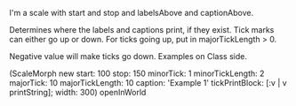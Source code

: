 I'm a scale with start and stop and labelsAbove and captionAbove. 

Determines where the labels and captions print, if they exist. Tick marks can either go up or down. For ticks going up, put in majorTickLength > 0. 

Negative value will make ticks go down. Examples on Class side.

 (ScaleMorph new
		start: 100
		stop: 150
		minorTick: 1
		minorTickLength: 2
		majorTick: 10
		majorTickLength: 10
		caption: 'Example 1'
		tickPrintBlock: [:v | v printString];
		width: 300) openInWorld